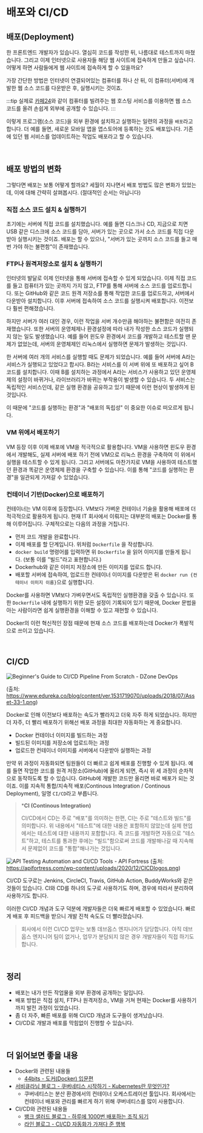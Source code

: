 # 배포와 CI/CD

## 배포(Deployment)

한 프론트엔드 개발자가 있습니다. 열심히 코드를 작성한 뒤, 나름대로 테스트까지 마쳤습니다. 그리고 이제 인터넷으로 사용자들 해당 웹 사이트에 접속하게 만들고 싶습니다. 어떻게 하면 사람들에게 웹 사이트에 접속하게 할 수 있을까요?

가장 간단한 방법은 인터넷이 연결되어있는 컴퓨터를 하나 산 뒤, 이 컴퓨터(서버)에 개발한 웹 소스 코드를 다운받은 후, 실행시키는 것이죠.

:::tip
실제로 [카페24](https://www.cafe24.com)와 같이 컴퓨터를 빌려주는 웹 호스팅 서비스를 이용하면 웹 소스 코드를 올려 손쉽게 외부에 공개할 수 있습니다. 
:::

이렇게 프로그램(소스 코드)을 외부 환경에 설치하고 실행하는 일련의 과정을 `배포`라고 합니다.
더 예를 들면, 새로운 모바일 앱을 앱스토어에 등록하는 것도 배포입니다. 기존에 있던 웹 서비스를 업데이트하는 작업도 배포라고 할 수 있습니다.

<br>

## 배포 방법의 변화

그렇다면 배포는 보통 어떻게 할까요?
세월이 지나면서 배포 방법도 많은 변화가 있었는데, 이에 대해 간략히 살펴봅시다. (절대적인 순서는 아닙니다)

### 직접 소스 코드 설치 & 실행하기

초기에는 서버에 직접 코드를 설치했습니다. 예를 들면 디스크나 CD, 지금으로 치면 USB 같은 디스크에 소스 코드를 담아, 서버가 있는 곳으로 가서 소스 코드를 직접 다운받아 실행시키는 것이죠. 배포는 할 수 있으나, "서버가 있는 곳까지 소스 코드를 들고 매번 가야 하는 불편함"이 존재했습니다.

### FTP나 원격저장소로 설치 & 실행하기

인터넷의 발달로 이제 인터넷을 통해 서버에 접속할 수 있게 되었습니다. 이제 직접 코드를 들고 컴퓨터가 있는 곳까지 가지 않고, FTP를 통해 서버에 소스 코드를 업로드합니다. 또는 GitHub와 같은 코드 원격 저장소를 통해 작업한 코드를 업로드하고, 서버에서 다운받아 설치합니다. 이후 서버에 접속하여 소스 코드를 실행시켜 배포합니다. 이전보다 훨씬 편해졌습니다.

하지만 서버가 여러 대인 경우, 이런 작업을 서버 개수만큼 해야하는 불편함은 여전히 존재했습니다. 또한 서버의 운영체제나 환경설정에 따라 내가 작성한 소스 코드가 실행되지 않는 일도 발생했습니다. 예를 들어 윈도우 환경에서 코드를 개발하고 테스트할 땐 문제가 없었는데, 서버의 운영체제인 리눅스에서 실행하면 문제가 발생하는 것입니다.

한 서버에 여러 개의 서비스를 실행할 때도 문제가 되었습니다. 예를 들어 서버에 A라는 서비스가 실행되고 있었다고 합시다. B라는 서비스를 이 서버 위에 또 배포하고 싶어 B 코드를 설치합니다. 이때 B를 설치하는 과정에서 A라는 서비스가 사용하고 있던 운영체제의 설정이 바뀌거나, 라이브러리가 바뀌는 부작용이 발생할 수 있습니다. 두 서비스는 독립적인 서비스인데, 같은 실행 환경을 공유하고 있기 때문에 이런 현상이 발생하게 된 것입니다.

이 때문에 "코드를 실행하는 환경"과 "배포의 독립성" 이 중요한 이슈로 떠오르게 됩니다.

### VM 위에서 배포하기

VM 등장 이후 이제 배포에 VM을 적극적으로 활용합니다. VM을 사용하면 윈도우 환경에서 개발해도, 실제 서버에 배포 하기 전에 VM으로 리눅스 환경을 구축하여 이 위에서 실행을 테스트할 수 있게 됩니다. 그리고 서버에도 마찬가지로 VM을 사용하여 테스트했던 환경과 똑같은 운영체제 환경을 구축할 수 있습니다. 이를 통해 "코드를 실행하는 환경"을 일관되게 가져갈 수 있었습니다.

### 컨테이너 기반(Docker)으로 배포하기

컨테이너는 VM 이후에 등장합니다. VM보다 가벼운 컨테이너 기술을 활용해 배포에 더 적극적으로 활용하게 됩니다.
현재 IT 회사에서 이뤄지는 대부분의 배포는 Docker를 통해 이루어집니다. 구체적으로는 다음의 과정을 거칩니다.

- 먼저 코드 개발을 완료합니다.
- 이제 배포를 할 단계입니다. 위처럼 `Dockerfile` 을 작성합니다.
- `docker build` 명령어를 입력하면 위 `Dockerfile` 을 읽어 이미지를 만들게 됩니다. (보통 이를 "빌드"라고 표현합니다.)
- Dockerhub와 같은 이미지 저장소에 만든 이미지를 업로드 합니다.
- 배포할 서버에 접속하여, 업로드한 컨테이너 이미지를 다운받은 뒤 `docker run {컨테이너 이미지 이름}`으로 실행합니다.

Docker를 사용하면 VM보다 가벼우면서도 독립적인 실행환경을 갖출 수 있습니다. 또한 `Dockerfile` 내에 실행하기 위한 모든 설정이 기록되어 있기 때문에, Docker 문법을 아는 사람이라면 쉽게 실행환경을 이해할 수 있고 재현할 수 있습니다.

Docker의 이런 혁신적인 장점 때문에 현재 소스 코드를 배포하는데 Docker가 폭발적으로 쓰이고 있습니다.

<br>

## CI/CD
![Beginner&#39;s Guide to CI/CD Pipeline From Scratch - DZone DevOps](https://www.edureka.co/blog/content/ver.1531719070/uploads/2018/07/Asset-33-1.png)

(출처: https://www.edureka.co/blog/content/ver.1531719070/uploads/2018/07/Asset-33-1.png)

Docker로 인해 이전보다 배포하는 속도가 빨라지고 더욱 자주 하게 되었습니다. 하지만 더 자주, 더 빨리 배포하기 위해선 배포 과정을 최대한 자동화하는 게 중요합니다.

- Docker 컨테이너 이미지를 빌드하는 과정
- 빌드된 이미지를 저장소에 업로드하는 과정
- 업로드한 컨테이너 이미지를 서버에서 다운받아 실행하는 과정

만약 위 과정이 자동화되면 팀원들이 더 빠르고 쉽게 배포를 진행할 수 있게 됩니다. 예를 들면 작업한 코드를 원격 저장소(GitHub)에 올리게 되면, 즉시 위 세 과정이 순차적으로 동작하도록 할 수 있습니다.
GitHub에 개발한 코드만 올리면 바로 배포가 되는 것이죠. 이를 지속적 통합/지속적 배포(Continous Integration / Continous Deployment), 일명 `CI/CD`라고 부릅니다.

> ***CI (Continous Integration)**
>
> CI/CD에서 CD는 주로 "배포"를 의미하는 한편, CI는 주로 "테스트와 빌드"를 의미합니다. 위 내용에서 "테스트"에 대한 내용은 포함하지 않았는데 실제 현업에서는 테스트에 대한 내용까지 포함합니다. 즉 코드를 개발하면 자동으로 "테스트"하고, 테스트를 통과한 후에는 "빌드"함으로써 코드를 개발해나갈 때 지속해서 문제없이 코드를 "통합"해나가는 것입니다.

![API Testing Automation and CI/CD Tools - API Fortress](https://apifortress.com/wp-content/uploads/2020/12/CICDlogos.png)
(출처: https://apifortress.com/wp-content/uploads/2020/12/CICDlogos.png)

CI/CD 도구로는 Jenkins, CircleCI, Travis, GitHub Action, BuddyWorks와 같은 것들이 있습니다. CI와 CD를 하나의 도구로 사용하기도 하며, 경우에 따라서 분리하여 사용하기도 합니다.

이러한 CI/CD 개념과 도구 덕분에 개발자들은 더욱 빠르게 배포할 수 있었습니다. 빠르게 배포 후 피드백을 받으니 개발 진척 속도도 더 빨라졌습니다.

> 회사에서 이런 CI/CD 업무는 보통 데브옵스 엔지니어가 담당합니다. 아직 데브옵스 엔지니어 팀이 없거나, 업무가 분담되지 않은 경우 개발자들이 직접 하기도 합니다.
<br>

## 정리

- 배포는 내가 만든 작업물을 외부 환경에 공개하는 일입니다.
- 배포 방법은 직접 설치, FTP나 원격저장소, VM을 거쳐 현재는 Docker를 사용하기까지 발전 과정이 있었습니다.
- 좀 더 자주, 빠른 배포를 위해 CI/CD 개념과 도구들이 생겨났습니다.
- CI/CD로 개발과 배포를 막힘없이 진행할 수 있습니다.
<br>

## 더 읽어보면 좋을 내용

- Docker와 관련된 내용들
    - [44bits - 도커(Docker) 입문편](https://www.44bits.io/ko/post/easy-deploy-with-docker)
- [서비큐라님 블로그 - 쿠버네티스 시작하기 - Kubernetes란 무엇인가?](https://subicura.com/2019/05/19/kubernetes-basic-1.html)
    - 쿠버네티스는 분산 환경에서의 컨테이너 오케스트레이션 툴입니다. 회사에서는 컨테이너 배포와 관리를 빠르게 하기 위해 쿠버네티스를 많이 사용합니다.
- CI/CD와 관련된 내용들
    - [뱅크 샐러드 블로그 - 하루에 1000번 배포하는 조직 되기](https://blog.banksalad.com/tech/become-an-organization-that-deploys-1000-times-a-day/)
    - [라인 블로그 - CI/CD 자동화가 가져다 준 행복](https://engineering.linecorp.com/ko/blog/ci-cd-automation/)
